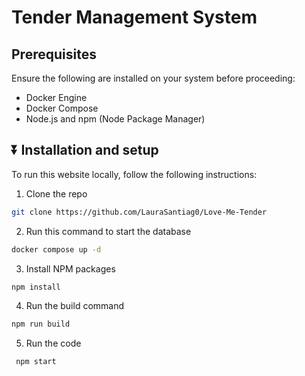 # Tender Management System

## Prerequisites

Ensure the following are installed on your system before proceeding:

- Docker Engine
- Docker Compose
- Node.js and npm (Node Package Manager)

## ⏬ Installation and setup

To run this website locally, follow the following instructions:

1. Clone the repo

```sh
git clone https://github.com/LauraSantiag0/Love-Me-Tender
```

2. Run this command to start the database

```sh
docker compose up -d
```

3. Install NPM packages

```sh
npm install
 ```

4. Run the build command

```sh
npm run build
   ```

5. Run the code

```sh
 npm start
```
